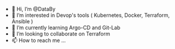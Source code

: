 - 👋 Hi, I’m @DataBy
- 👀 I’m interested in Devop's tools ( Kubernetes, Docker, Terraform, Ansible ) 
- 🌱 I’m currently learning Argo-CD and Git-Lab
- 💞️ I’m looking to collaborate on Terraform
- 📫 How to reach me ...

<!---
DataBy/DataBy is a ✨ special ✨ repository because its `README.md` (this file) appears on your GitHub profile.
You can click the Preview link to take a look at your changes.
--->
